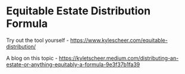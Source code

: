 # Equitable Estate Distribution Formula
Try out the tool yourself - https://www.kylescheer.com/equitable-distribution/

A blog on this topic - 
https://kyletscheer.medium.com/distributing-an-estate-or-anything-equitably-a-formula-9e3f37b1fa39
